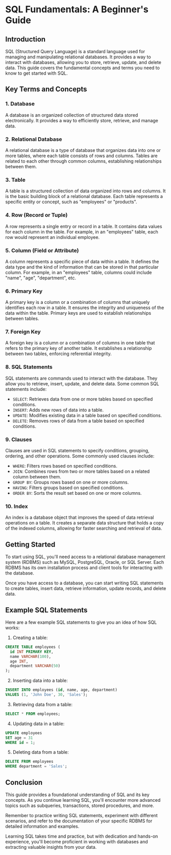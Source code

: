 # SQL Fundamentals: A Beginner's Guide

## Introduction
SQL (Structured Query Language) is a standard language used for managing and manipulating relational databases. It provides a way to interact with databases, allowing you to store, retrieve, update, and delete data. This guide covers the fundamental concepts and terms you need to know to get started with SQL.

## Key Terms and Concepts

### 1. Database
A database is an organized collection of structured data stored electronically. It provides a way to efficiently store, retrieve, and manage data.

### 2. Relational Database
A relational database is a type of database that organizes data into one or more tables, where each table consists of rows and columns. Tables are related to each other through common columns, establishing relationships between them.

### 3. Table
A table is a structured collection of data organized into rows and columns. It is the basic building block of a relational database. Each table represents a specific entity or concept, such as "employees" or "products".

### 4. Row (Record or Tuple)
A row represents a single entry or record in a table. It contains data values for each column in the table. For example, in an "employees" table, each row would represent an individual employee.

### 5. Column (Field or Attribute)
A column represents a specific piece of data within a table. It defines the data type and the kind of information that can be stored in that particular column. For example, in an "employees" table, columns could include "name", "age", "department", etc.

### 6. Primary Key
A primary key is a column or a combination of columns that uniquely identifies each row in a table. It ensures the integrity and uniqueness of the data within the table. Primary keys are used to establish relationships between tables.

### 7. Foreign Key
A foreign key is a column or a combination of columns in one table that refers to the primary key of another table. It establishes a relationship between two tables, enforcing referential integrity.

### 8. SQL Statements
SQL statements are commands used to interact with the database. They allow you to retrieve, insert, update, and delete data. Some common SQL statements include:

- `SELECT`: Retrieves data from one or more tables based on specified conditions.
- `INSERT`: Adds new rows of data into a table.
- `UPDATE`: Modifies existing data in a table based on specified conditions.
- `DELETE`: Removes rows of data from a table based on specified conditions.

### 9. Clauses
Clauses are used in SQL statements to specify conditions, grouping, ordering, and other operations. Some commonly used clauses include:

- `WHERE`: Filters rows based on specified conditions.
- `JOIN`: Combines rows from two or more tables based on a related column between them.
- `GROUP BY`: Groups rows based on one or more columns.
- `HAVING`: Filters groups based on specified conditions.
- `ORDER BY`: Sorts the result set based on one or more columns.

### 10. Index
An index is a database object that improves the speed of data retrieval operations on a table. It creates a separate data structure that holds a copy of the indexed columns, allowing for faster searching and retrieval of data.

## Getting Started

To start using SQL, you'll need access to a relational database management system (RDBMS) such as MySQL, PostgreSQL, Oracle, or SQL Server. Each RDBMS has its own installation process and client tools for interacting with the database.

Once you have access to a database, you can start writing SQL statements to create tables, insert data, retrieve information, update records, and delete data.

## Example SQL Statements

Here are a few example SQL statements to give you an idea of how SQL works:

1. Creating a table:
```sql
CREATE TABLE employees (
  id INT PRIMARY KEY,
  name VARCHAR(100),
  age INT,
  department VARCHAR(50)
);
```

2. Inserting data into a table:
```sql
INSERT INTO employees (id, name, age, department)
VALUES (1, 'John Doe', 30, 'Sales');
```

3. Retrieving data from a table:
```sql
SELECT * FROM employees;
```

4. Updating data in a table:
```sql
UPDATE employees
SET age = 31
WHERE id = 1;
```

5. Deleting data from a table:
```sql
DELETE FROM employees
WHERE department = 'Sales';
```

## Conclusion
This guide provides a foundational understanding of SQL and its key concepts. As you continue learning SQL, you'll encounter more advanced topics such as subqueries, transactions, stored procedures, and more.

Remember to practice writing SQL statements, experiment with different scenarios, and refer to the documentation of your specific RDBMS for detailed information and examples.

Learning SQL takes time and practice, but with dedication and hands-on experience, you'll become proficient in working with databases and extracting valuable insights from your data.
